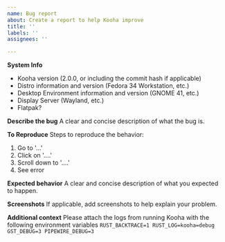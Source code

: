 ```yaml
---
name: Bug report
about: Create a report to help Kooha improve
title: ''
labels: ''
assignees: ''

---
```


**System Info**
- Kooha version (2.0.0, or including the commit hash if applicable)
- Distro information and version (Fedora 34 Workstation, etc.)
- Desktop Environment information and version (GNOME 41, etc.)
- Display Server (Wayland, etc.)
- Flatpak?

**Describe the bug**
A clear and concise description of what the bug is.

**To Reproduce**
Steps to reproduce the behavior:
1. Go to '...'
2. Click on '....'
3. Scroll down to '....'
4. See error

**Expected behavior**
A clear and concise description of what you expected to happen.

**Screenshots**
If applicable, add screenshots to help explain your problem.

**Additional context**
Please attach the logs from running Kooha with the following environment variables `RUST_BACKTRACE=1 RUST_LOG=kooha=debug GST_DEBUG=3 PIPEWIRE_DEBUG=3`
